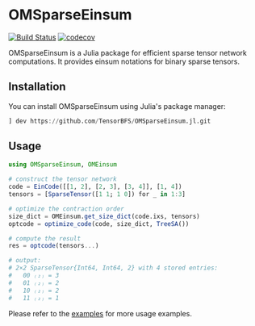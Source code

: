 # OMSparseEinsum

[![Build Status](https://github.com/TensorBFS/OMSparseEinsum.jl/actions/workflows/CI.yml/badge.svg?branch=main)](https://github.com/TensorBFS/OMSparseEinsum.jl/actions/workflows/CI.yml?query=branch%3Amain)
[![codecov](https://codecov.io/gh/TensorBFS/OMSparseEinsum.jl/graph/badge.svg?token=fFtv7OCNuG)](https://codecov.io/gh/TensorBFS/OMSparseEinsum.jl)

OMSparseEinsum is a Julia package for efficient sparse tensor network computations. It provides einsum notations for binary sparse tensors.

## Installation

You can install OMSparseEinsum using Julia's package manager:

```julia
] dev https://github.com/TensorBFS/OMSparseEinsum.jl.git
```

## Usage
```julia
using OMSparseEinsum, OMEinsum

# construct the tensor network
code = EinCode([[1, 2], [2, 3], [3, 4]], [1, 4])
tensors = [SparseTensor([1 1; 1 0]) for _ in 1:3]

# optimize the contraction order
size_dict = OMEinsum.get_size_dict(code.ixs, tensors)
optcode = optimize_code(code, size_dict, TreeSA())

# compute the result
res = optcode(tensors...)

# output:
# 2×2 SparseTensor{Int64, Int64, 2} with 4 stored entries:
#   00 ₍₂₎ = 3
#   01 ₍₂₎ = 2
#   10 ₍₂₎ = 2
#   11 ₍₂₎ = 1
```

Please refer to the [examples](https://github.com/TensorBFS/OMSparseEinsum.jl/tree/main/example) for more usage examples.
